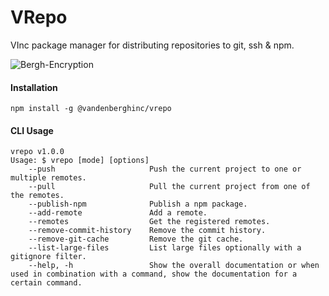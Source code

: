 <!--<img src="https://raw.githubusercontent.com/vandenberghinc/vlib/master/dev/media/icon/icon.green.png" width="150" alt="VLib">-->
# VRepo
VInc package manager for distributing repositories to git, ssh & npm.

<p align="start">
    <img src="https://img.shields.io/badge/version-1.0.0-orange" alt="Bergh-Encryption">
</p> 

#### Installation
```
npm install -g @vandenberghinc/vrepo
```

#### CLI Usage
```
vrepo v1.0.0
Usage: $ vrepo [mode] [options]
    --push                     Push the current project to one or multiple remotes.
    --pull                     Pull the current project from one of the remotes.
    --publish-npm              Publish a npm package.
    --add-remote               Add a remote.
    --remotes                  Get the registered remotes.
    --remove-commit-history    Remove the commit history.
    --remove-git-cache         Remove the git cache.
    --list-large-files         List large files optionally with a gitignore filter.
    --help, -h                 Show the overall documentation or when used in combination with a command, show the documentation for a certain command.
```

<!--
## Documentation.
Full documentation at [Github Pages](https://vandenberghinc.github.io/vlib).
-->